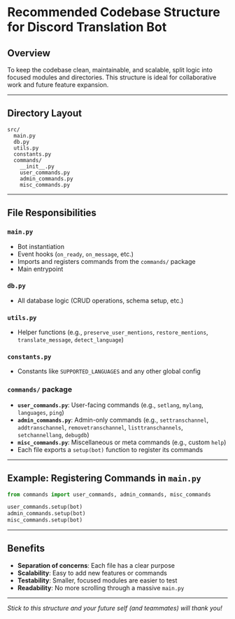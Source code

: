 # Recommended Codebase Structure for Discord Translation Bot

## Overview
To keep the codebase clean, maintainable, and scalable, split logic into focused modules and directories. This structure is ideal for collaborative work and future feature expansion.

---

## Directory Layout
```
src/
  main.py
  db.py
  utils.py
  constants.py
  commands/
    __init__.py
    user_commands.py
    admin_commands.py
    misc_commands.py
```

---

## File Responsibilities

### `main.py`
- Bot instantiation
- Event hooks (`on_ready`, `on_message`, etc.)
- Imports and registers commands from the `commands/` package
- Main entrypoint

### `db.py`
- All database logic (CRUD operations, schema setup, etc.)

### `utils.py`
- Helper functions (e.g., `preserve_user_mentions`, `restore_mentions`, `translate_message`, `detect_language`)

### `constants.py`
- Constants like `SUPPORTED_LANGUAGES` and any other global config

### `commands/` package
- **`user_commands.py`**: User-facing commands (e.g., `setlang`, `mylang`, `languages`, `ping`)
- **`admin_commands.py`**: Admin-only commands (e.g., `settranschannel`, `addtranschannel`, `removetranschannel`, `listtranschannels`, `setchannellang`, `debugdb`)
- **`misc_commands.py`**: Miscellaneous or meta commands (e.g., custom `help`)
- Each file exports a `setup(bot)` function to register its commands

---

## Example: Registering Commands in `main.py`
```python
from commands import user_commands, admin_commands, misc_commands

user_commands.setup(bot)
admin_commands.setup(bot)
misc_commands.setup(bot)
```

---

## Benefits
- **Separation of concerns**: Each file has a clear purpose
- **Scalability**: Easy to add new features or commands
- **Testability**: Smaller, focused modules are easier to test
- **Readability**: No more scrolling through a massive `main.py`

---

_Stick to this structure and your future self (and teammates) will thank you!_ 